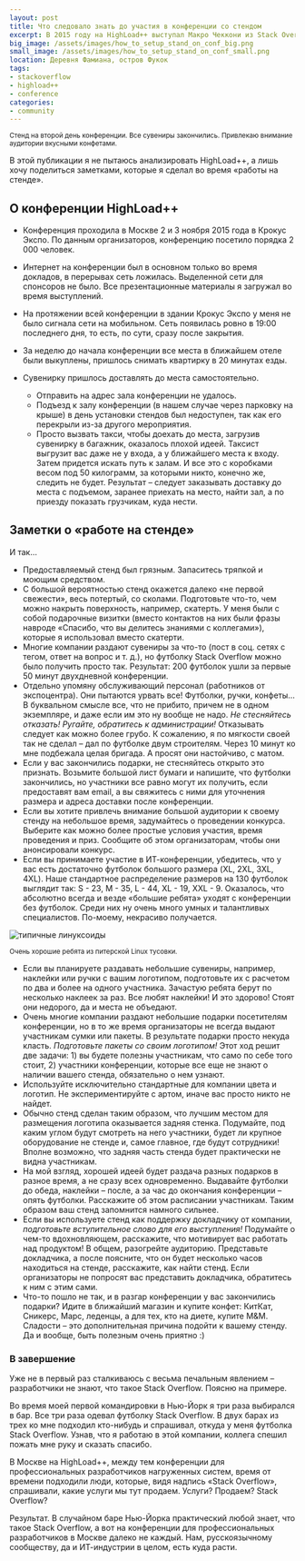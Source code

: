 ```yaml
---
layout: post
title: Что следовало знать до участия в конференции со стендом
excerpt: В 2015 году на HighLoad++ выступал Макро Чеккони из Stack Overflow, и в его поддержку был организован стенд. Спешу поделиться замечаниями, которые было бы хорошо знать заранее.
big_image: /assets/images/how_to_setup_stand_on_conf_big.png
small_image: /assets/images/how_to_setup_stand_on_conf_small.png
location: Деревня Фамиана, остров Фукок
tags:
- stackoverflow
- highload++
- conference
categories:
- community
---
```

<sup>Стенд на второй день конференции. Все сувениры закончились. Привлекаю внимание аудитории вкусными конфетами.</sup>

В этой публикации я не пытаюсь анализировать HighLoad++, а лишь хочу поделиться заметками, которые я сделал во время «работы на стенде».

## О конференции HighLoad++

- Конференция проходила в Москве 2 и 3 ноября 2015 года в Крокус Экспо. По данным организаторов, конференцию посетило порядка 2 000 человек.
- Интернет на конференции был в основном только во время докладов, в перерывах сеть ложилась. Выделенной сети для спонсоров не было. Все презентационные материалы я загружал во время выступлений.
- На протяжении всей конференции в здании Крокус Экспо у меня не было сигнала сети на мобильном. Сеть появилась ровно в 19:00 последнего дня, то есть, по сути, сразу после закрытия.
- За неделю до начала конференции все места в ближайшем отеле были выкуплены, пришлось снимать квартирку в 20 минутах езды.
- Сувенирку пришлось доставлять до места самостоятельно.

  - Отправить на адрес зала конференции не удалось.
  - Подъезд к залу конференции (в нашем случае через парковку на крыше) в день установки стендов был недоступен, так как его перекрыли из-за другого мероприятия.
  - Просто вызвать такси, чтобы доехать до места, загрузив сувенирку в багажник, оказалось плохой идеей. Таксист выгрузит вас даже не у входа, а у ближайшего места к входу. Затем придется искать путь к залам. И все это с коробками весом под 50 килограмм, за которыми никто, конечно же, следить не будет. Результат – следует заказывать доставку до места с подъемом, заранее приехать на место, найти зал, а по приезду показать грузчикам, куда нести.

## Заметки о «работе на стенде»


И так…

- Предоставляемый стенд был грязным. Запаситесь тряпкой и моющим средством.
- С большой вероятностью стенд окажется далеко «не первой свежести», весь потертый, со сколами. Подготовьте что-то, чем можно накрыть поверхность, например, скатерть. У меня были с собой подарочные визитки (вместо контактов на них были фразы навроде «Спасибо, что вы делитесь знаниями с коллегами»), которые я использовал вместо скатерти.
- Многие компании раздают сувениры за что-то (пост в соц. сетях с тегом, ответ на вопрос и т. д.), но футболку Stack Overflow можно было получить просто так. Результат: 200 футболок ушли за первые 50 минут двухдневной конференции.
- Отдельно упомяну обслуживающий персонал (работников от экспоцентра). Они пытаются урвать все! Футболки, ручки, конфеты… В буквальном смысле все, что не прибито, причем не в одном экземпляре, и даже если им это ну вообще не надо. _Не стесняйтесь отказать! Ругайте, обратитесь к администрации!_ Отказывать следует как можно более грубо. К сожалению, я по мягкости своей так не сделал – дал по футболке двум строителям. Через 10 минут ко мне подбежала целая бригада. А просят они настойчиво, с матом.
- Если у вас закончились подарки, не стесняйтесь открыто это признать. Возьмите большой лист бумаги и напишите, что футболки закончились, но участники все равно могут их получить, если предоставят вам email, а вы свяжитесь с ними для уточнения размера и адреса доставки после конференции.
- Если вы хотите привлечь внимание большой аудитории к своему стенду на небольшое время, задумайтесь о проведении конкурса. Выберите как можно более простые условия участия, время проведения и приз. Сообщите об этом организаторам, чтобы они анонсировали конкурс.
- Если вы принимаете участие в ИТ-конференции, убедитесь, что у вас есть достаточно футболок большого размера (XL, 2XL, 3XL, 4XL). Наше стандартное распределение размеров на 130 футболок выглядит так: S - 23, M - 35, L - 44, XL - 19, XXL - 9.  Оказалось, что абсолютно всегда и везде «большие ребята» уходят с конференции без футболок. Среди них ну очень много умных и талантливых специалистов. По-моему, некрасиво получается.

![типичные линуксоиды](http://i.stack.imgur.com/4BAT5.png)

<sup>Очень хорошие ребята из питерской Linux тусовки.</sup>

- Если вы планируете раздавать небольшие сувениры, например, наклейки или ручки с вашим логотипом, подготовьте их с расчетом по два и более на одного участника. Зачастую ребята берут по несколько наклеек за раз. Все любят наклейки! И это здорово! Стоят они недорого, да и места не объедают.
- Очень многие компании раздают небольшие подарки посетителям конференции, но в то же время организаторы не всегда выдают участникам сумки или пакеты. В результате подарки просто некуда класть. _Подготовьте пакеты со своим логотипом!_ Этот ход решит две задачи: 1) вы будете полезны участникам, что само по себе того стоит, 2) участники конференции, которые все еще не знают о наличии вашего стенда, обязательно о нем узнают.
- Используйте исключительно стандартные для компании цвета и логотип. Не экспериментируйте с артом, иначе вас просто никто не найдет.
- Обычно стенд сделан таким образом, что лучшим местом для размещения логотипа оказывается задняя стенка. Подумайте, под каким углом будут смотреть на него участники, будет ли крупное оборудование не стенде и, самое главное, где будут сотрудники! Вполне возможно, что задняя часть стенда будет практически не видна участникам.
- На мой взгляд, хорошей идеей будет раздача разных подарков в разное время, а не сразу всех одновременно. Выдавайте футболки до обеда, наклейки – после, а за час до окончания конференции – опять футболки. Расскажите об этом расписании участникам. Таким образом ваш стенд запомнится намного сильнее.
- Если вы используете стенд как поддержку докладчику от компании, _подготовьте вступительное слово для его выступления!_ Подумайте о чем-то вдохновляющем, расскажите, что мотивирует вас работать над продуктом! В общем, разогрейте аудиторию. Представьте докладчика, а после поясните, что он будет несколько часов находиться на стенде, расскажите, как найти стенд. Если организаторы не попросят вас представить докладчика, обратитесь к ним с этим сами.
- Что-то пошло не так, и в разгар конференции у вас закончились подарки? Идите в ближайший магазин и купите конфет: КитКат, Сникерс, Марс, леденцы, а для тех, кто на диете, купите M&M. Сладости – это дополнительная причина подойти к вашему стенду. Да и вообще, быть полезным очень приятно :)


### В завершение

Уже не в первый раз сталкиваюсь с весьма печальным явлением – разработчики не знают, что такое Stack Overflow. Поясню на примере.

Во время моей первой командировки в Нью-Йорк я три раза выбирался в бар. Все три раза одевал футболку Stack Overflow. В двух барах из трех ко мне подходил кто-нибудь и спрашивал, откуда у меня футболка Stack Overflow. Узнав, что я работаю в этой компании, коллега спешил пожать мне руку и сказать спасибо.

В Москве на HighLoad++, между тем конференции для профессиональных разработчиков нагруженных систем, время от времени подходили люди, которые, видя надпись «Stack Overflow», спрашивали, какие услуги мы тут продаем. Услуги? Продаем? Stack Overflow?

Результат. В случайном баре Нью-Йорка практический любой знает, что такое Stack Overflow, а вот на конференции для профессиональных разработчиков в Москве далеко не каждый. Нам, русскоязычному сообществу, да и ИТ-индустрии в целом, есть куда расти.

